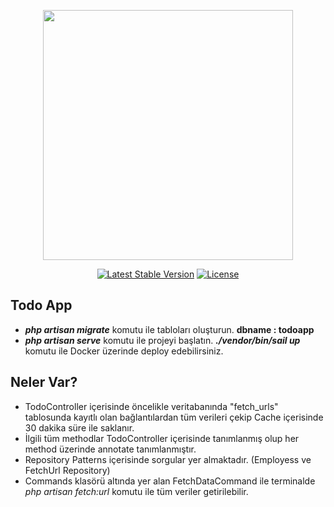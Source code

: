 <p align="center"><a href="https://laravel.com" target="_blank">
<img src="https://raw.githubusercontent.com/laravel/art/master/logo-lockup/5%20SVG/2%20CMYK/1%20Full%20Color/laravel-logolockup-cmyk-red.svg" width="400"></a></p>

<p align="center">
    <a href="https://packagist.org/packages/laravel/framework"><img src="https://img.shields.io/packagist/v/laravel/framework" alt="Latest Stable Version"></a>
    <a href="https://packagist.org/packages/laravel/framework"><img src="https://img.shields.io/packagist/l/laravel/framework" alt="License"></a>
</p>

## Todo App
- <b><i>php artisan migrate</i></b> komutu ile tabloları oluşturun. <b>dbname : todoapp</b>
- <b><i>php artisan serve</i></b> komutu ile projeyi başlatın. <b><i>./vendor/bin/sail up</i></b> komutu ile Docker üzerinde deploy edebilirsiniz.

## Neler Var?

- TodoController içerisinde öncelikle veritabanında "fetch_urls" tablosunda kayıtlı olan bağlantılardan tüm verileri çekip Cache içerisinde 30 dakika süre ile saklanır.
- İlgili tüm methodlar TodoController içerisinde tanımlanmış olup her method üzerinde annotate tanımlanmıştır.
- Repository Patterns içerisinde sorgular yer almaktadır. (Employess ve FetchUrl Repository)
- Commands klasörü altında yer alan FetchDataCommand ile terminalde <i>php artisan fetch:url</i> komutu ile tüm veriler getirilebilir.
